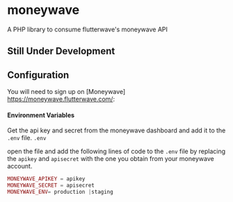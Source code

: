# moneywave
A PHP library to consume flutterwave's moneywave API
## Still Under Development 

## Configuration

You will need to sign up on [Moneywave] https://moneywave.flutterwave.com/:

#### Environment Variables
Get the api key and secret from the moneywave dashboard and add it to the `.env` file.
    `.env`

open the file and add the following lines of code to the `.env` file by replacing the `apikey` and `apisecret` with the one you obtain from your moneywave account.
```php
MONEYWAVE_APIKEY = apikey
MONEYWAVE_SECRET = apisecret
MONEYWAVE_ENV= production |staging
```
